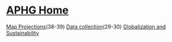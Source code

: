 # [APHG Home](./../APHG-Home/)

 [Map Projections](./../Map-Projections/)(38-39)
 [Data collection](./../Data-collection/)(29-30)
 [Globalization and Sustainability](./../Globalization-and-Sustainability/)
